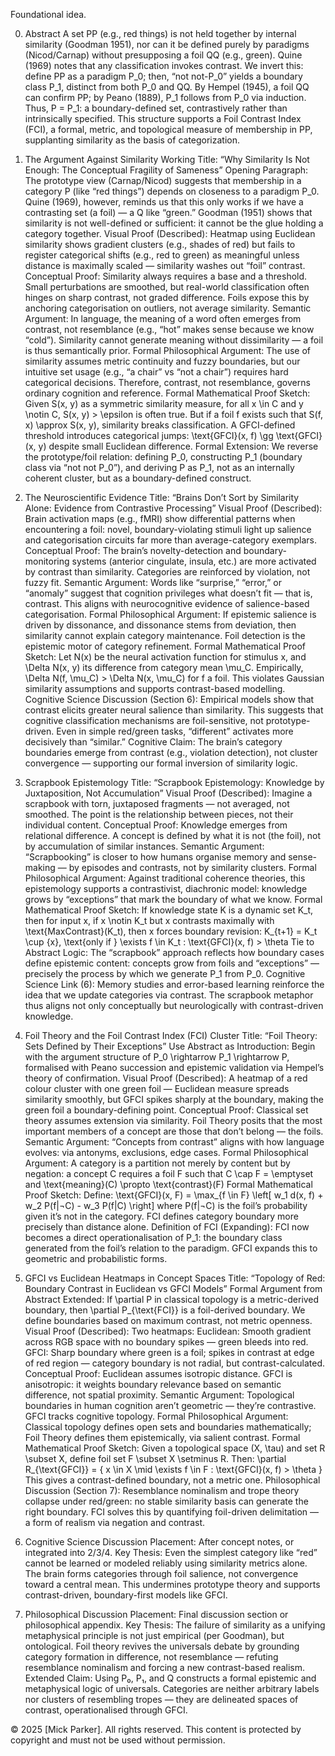 Foundational idea.

0. Abstract
A set PP (e.g., red things) is not held together by internal similarity (Goodman 1951), nor can it be defined purely by paradigms (Nicod/Carnap) without presupposing a foil QQ (e.g., green). Quine (1969) notes that any classification invokes contrast. We invert this: define PP as a paradigm P_0; then, “not not-P_0” yields a boundary class P_1, distinct from both P_0 and QQ. By Hempel (1945), a foil QQ can confirm PP; by Peano (1889), P_1 follows from P_0 via induction. Thus, P = P_1: a boundary-defined set, contrastively rather than intrinsically specified. This structure supports a Foil Contrast Index (FCI), a formal, metric, and topological measure of membership in PP, supplanting similarity as the basis of categorization.

1. The Argument Against Similarity
Working Title: “Why Similarity Is Not Enough: The Conceptual Fragility of Sameness”
Opening Paragraph:
The prototype view (Carnap/Nicod) suggests that membership in a category P (like “red things”) depends on closeness to a paradigm P_0. Quine (1969), however, reminds us that this only works if we have a contrasting set (a foil) — a Q like “green.” Goodman (1951) shows that similarity is not well-defined or sufficient: it cannot be the glue holding a category together.
Visual Proof (Described):
Heatmap using Euclidean similarity shows gradient clusters (e.g., shades of red) but fails to register categorical shifts (e.g., red to green) as meaningful unless distance is maximally scaled — similarity washes out “foil” contrast.
Conceptual Proof:
Similarity always requires a base and a threshold. Small perturbations are smoothed, but real-world classification often hinges on sharp contrast, not graded difference. Foils expose this by anchoring categorisation on outliers, not average similarity.
Semantic Argument:
In language, the meaning of a word often emerges from contrast, not resemblance (e.g., “hot” makes sense because we know “cold”). Similarity cannot generate meaning without dissimilarity — a foil is thus semantically prior.
Formal Philosophical Argument:
The use of similarity assumes metric continuity and fuzzy boundaries, but our intuitive set usage (e.g., “a chair” vs “not a chair”) requires hard categorical decisions. Therefore, contrast, not resemblance, governs ordinary cognition and reference.
Formal Mathematical Proof Sketch:
Given S(x, y) as a symmetric similarity measure, for all x \in C and y \notin C, S(x, y) > \epsilon is often true. But if a foil f exists such that S(f, x) \approx S(x, y), similarity breaks classification. A GFCI-defined threshold introduces categorical jumps: \text{GFCI}(x, f) \gg \text{GFCI}(x, y) despite small Euclidean difference.
Formal Extension:
We reverse the prototype/foil relation: defining P_0, constructing P_1 (boundary class via “not not P_0”), and deriving P as P_1, not as an internally coherent cluster, but as a boundary-defined construct.

2. The Neuroscientific Evidence
Title: “Brains Don’t Sort by Similarity Alone: Evidence from Contrastive Processing”
Visual Proof (Described):
Brain activation maps (e.g., fMRI) show differential patterns when encountering a foil: novel, boundary-violating stimuli light up salience and categorisation circuits far more than average-category exemplars.
Conceptual Proof:
The brain’s novelty-detection and boundary-monitoring systems (anterior cingulate, insula, etc.) are more activated by contrast than similarity. Categories are reinforced by violation, not fuzzy fit.
Semantic Argument:
Words like “surprise,” “error,” or “anomaly” suggest that cognition privileges what doesn’t fit — that is, contrast. This aligns with neurocognitive evidence of salience-based categorisation.
Formal Philosophical Argument:
If epistemic salience is driven by dissonance, and dissonance stems from deviation, then similarity cannot explain category maintenance. Foil detection is the epistemic motor of category refinement.
Formal Mathematical Proof Sketch:
Let N(x) be the neural activation function for stimulus x, and \Delta N(x, y) its difference from category mean \mu_C. Empirically, \Delta N(f, \mu_C) > \Delta N(x, \mu_C) for f a foil. This violates Gaussian similarity assumptions and supports contrast-based modelling.
Cognitive Science Discussion (Section 6):
Empirical models show that contrast elicits greater neural salience than similarity. This suggests that cognitive classification mechanisms are foil-sensitive, not prototype-driven. Even in simple red/green tasks, “different” activates more decisively than “similar.”
Cognitive Claim:
The brain’s category boundaries emerge from contrast (e.g., violation detection), not cluster convergence — supporting our formal inversion of similarity logic.

4. Scrapbook Epistemology
Title: “Scrapbook Epistemology: Knowledge by Juxtaposition, Not Accumulation”
Visual Proof (Described):
Imagine a scrapbook with torn, juxtaposed fragments — not averaged, not smoothed. The point is the relationship between pieces, not their individual content.
Conceptual Proof:
Knowledge emerges from relational difference. A concept is defined by what it is not (the foil), not by accumulation of similar instances.
Semantic Argument:
“Scrapbooking” is closer to how humans organise memory and sense-making — by episodes and contrasts, not by similarity clusters.
Formal Philosophical Argument:
Against traditional coherence theories, this epistemology supports a contrastivist, diachronic model: knowledge grows by “exceptions” that mark the boundary of what we know.
Formal Mathematical Proof Sketch:
If knowledge state K is a dynamic set K_t, then for input x, if x \notin K_t but x contrasts maximally with \text{MaxContrast}(K_t), then x forces boundary revision:
K_{t+1} = K_t \cup \{x\}, \text{only if } \exists f \in K_t : \text{GFCI}(x, f) > \theta
Tie to Abstract Logic:
The “scrapbook” approach reflects how boundary cases define epistemic content: concepts grow from foils and “exceptions” — precisely the process by which we generate P_1 from P_0.
Cognitive Science Link (6):
Memory studies and error-based learning reinforce the idea that we update categories via contrast. The scrapbook metaphor thus aligns not only conceptually but neurologically with contrast-driven knowledge.

4. Foil Theory and the Foil Contrast Index (FCI) Cluster
Title: “Foil Theory: Sets Defined by Their Exceptions”
Use Abstract as Introduction:
Begin with the argument structure of P_0 \rightarrow P_1 \rightarrow P, formalised with Peano succession and epistemic validation via Hempel’s theory of confirmation.
Visual Proof (Described):
A heatmap of a red colour cluster with one green foil — Euclidean measure spreads similarity smoothly, but GFCI spikes sharply at the boundary, making the green foil a boundary-defining point.
Conceptual Proof:
Classical set theory assumes extension via similarity. Foil Theory posits that the most important members of a concept are those that don’t belong — the foils.
Semantic Argument:
“Concepts from contrast” aligns with how language evolves: via antonyms, exclusions, edge cases.
Formal Philosophical Argument:
A category is a partition not merely by content but by negation: a concept C requires a foil F such that C \cap F = \emptyset and \text{meaning}(C) \propto \text{contrast}(F)
Formal Mathematical Proof Sketch:
Define:
\text{GFCI}(x, F) = \max_{f \in F} \left[ w_1 d(x, f) + w_2 P(f|¬C) - w_3 P(f|C) \right]
where P(f|¬C) is the foil’s probability given it’s not in the category. FCI defines category boundary more precisely than distance alone.
Definition of FCI (Expanding):
FCI now becomes a direct operationalisation of P_1: the boundary class generated from the foil’s relation to the paradigm. GFCI expands this to geometric and probabilistic forms.

6. GFCI vs Euclidean Heatmaps in Concept Spaces
Title: “Topology of Red: Boundary Contrast in Euclidean vs GFCI Models”
Formal Argument from Abstract Extended:
If \partial P in classical topology is a metric-derived boundary, then \partial P_{\text{FCI}} is a foil-derived boundary. We define boundaries based on maximum contrast, not metric openness.
Visual Proof (Described):
Two heatmaps:
Euclidean: Smooth gradient across RGB space with no boundary spikes — green bleeds into red.
GFCI: Sharp boundary where green is a foil; spikes in contrast at edge of red region — category boundary is not radial, but contrast-calculated.
Conceptual Proof:
Euclidean assumes isotropic distance. GFCI is anisotropic: it weights boundary relevance based on semantic difference, not spatial proximity.
Semantic Argument:
Topological boundaries in human cognition aren’t geometric — they’re contrastive. GFCI tracks cognitive topology.
Formal Philosophical Argument:
Classical topology defines open sets and boundaries mathematically; Foil Theory defines them epistemically, via salient contrast.
Formal Mathematical Proof Sketch:
Given a topological space (X, \tau) and set R \subset X, define foil set F \subset X \setminus R. Then:
\partial R_{\text{GFCI}} = \{ x \in X \mid \exists f \in F : \text{GFCI}(x, f) > \theta \}
This gives a contrast-defined boundary, not a metric one.
Philosophical Discussion (Section 7):
Resemblance nominalism and trope theory collapse under red/green: no stable similarity basis can generate the right boundary. FCI solves this by quantifying foil-driven delimitation — a form of realism via negation and contrast.

6. Cognitive Science Discussion 
Placement: After concept notes, or integrated into 2/3/4.
Key Thesis:
Even the simplest category like “red” cannot be learned or modeled reliably using similarity metrics alone. The brain forms categories through foil salience, not convergence toward a central mean. This undermines prototype theory and supports contrast-driven, boundary-first models like GFCI.

7. Philosophical Discussion 
Placement: Final discussion section or philosophical appendix.
Key Thesis:
The failure of similarity as a unifying metaphysical principle is not just empirical (per Goodman), but ontological. Foil theory revives the universals debate by grounding category formation in difference, not resemblance — refuting resemblance nominalism and forcing a new contrast-based realism.
Extended Claim:
Using P₀, P₁, and Q constructs a formal epistemic and metaphysical logic of universals. Categories are neither arbitrary labels nor clusters of resembling tropes — they are delineated spaces of contrast, operationalised through GFCI.

© 2025 [Mick Parker]. All rights reserved. This content is protected by copyright and must not be used without permission.
